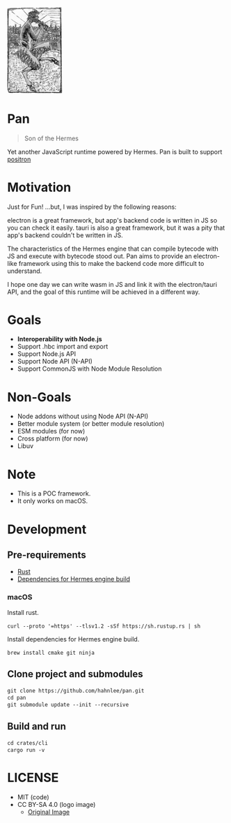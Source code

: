<img src="./assets/logo.jpg" alt="Pan logo" width="25%" />

# Pan
> Son of the Hermes

Yet another JavaScript runtime powered by Hermes. Pan is built to support [positron](https://github.com/hahnlee/positron)

# Motivation
Just for Fun! ...but, I was inspired by the following reasons:

electron is a great framework, but app's backend code is written in JS so you can check it easily. tauri is also a great framework, but it was a pity that app's backend couldn't be written in JS.

The characteristics of the Hermes engine that can compile bytecode with JS and execute with bytecode stood out. Pan aims to provide an electron-like framework using this to make the backend code more difficult to understand.

I hope one day we can write wasm in JS and link it with the electron/tauri API, and the goal of this runtime will be achieved in a different way.

# Goals
- **Interoperability with Node.js**
- Support .hbc import and export
- Support Node.js API
- Support Node API (N-API)
- Support CommonJS with Node Module Resolution

# Non-Goals
- Node addons without using Node API (N-API)
- Better module system (or better module resolution)
- ESM modules (for now)
- Cross platform (for now)
- Libuv

# Note
- This is a POC framework.
- It only works on macOS.

# Development
## Pre-requirements
- [Rust](https://www.rust-lang.org)
- [Dependencies for Hermes engine build](https://hermesengine.dev/docs/building-and-running#dependencies)

### macOS
Install rust.
```
curl --proto '=https' --tlsv1.2 -sSf https://sh.rustup.rs | sh
```

Install dependencies for Hermes engine build.
```
brew install cmake git ninja
```

## Clone project and submodules
```
git clone https://github.com/hahnlee/pan.git
cd pan
git submodule update --init --recursive
```

## Build and run
```
cd crates/cli
cargo run -v
```

# LICENSE
- MIT (code)
- CC BY-SA 4.0 (logo image)
  - [Original Image](https://en.wikipedia.org/wiki/Pan_(god)#/media/File:Archive-ugent-be-E898690E-0C16-11E3-8D98-58C697481370_DS-24_(2).jpg)
